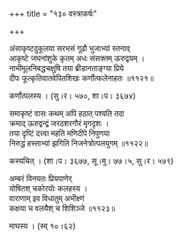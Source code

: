 +++
title = "१३० वस्त्राकर्षः"

+++


अंसाकृष्टदुकूलया सरभसं गूढौ भुजाभ्यां स्तनाव्  
आकृष्टे जघनांशुके कृतम् अधः संसक्तम् ऊरुद्वयम् ।  
नाभीमूलनिबद्धचक्षुषि तया ब्रीडानताङ्ग्या प्रिये  
दीपः फूत्कृतिवातवेपितशिखः कर्णोत्फलेनाहतः ॥११२१॥  


कर्णोत्पलस्य । (सु।र। ५७०, शा।प। ३६७४)  


समाकृष्टं वासः कथम् अपि हठात् पश्यति तदा  
क्रमाद् ऊरुद्वन्द्वं जरठशरगौरं मृगदृशः ।  
तया दृष्टिं दत्त्वा महति मणिदीपे निपुणया  
निरुद्धं हस्ताभ्यां झगिति निजनेत्रोत्पलयुगम् ॥११२२॥  


कस्यचित् । (शा।प। ३६७७, सू।मु। ७७।५, सु।र। ५७९)  


अम्बरं विनयतः प्रियपाणेर्  
योषितश् चकोरयोः कलहस्य ।  
वाराणाम् इव विधातुम् अभीक्ष्णं  
कक्षया च वलयैश् च शिशिञ्जे ॥११२३॥  


माघस्य । (स्व् १०।६२)  

